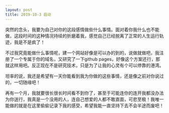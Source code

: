 ```yaml
---
layout: post
title: 2019-10-3 启动
---
```


突然的念头，我要为自己对你的这段感情做些什么事情。面对着你我什么也不能做，这段时间的这种情况持续的折磨着我，感觉自己已经脱离了正常的人生运行轨迹，我是不是疯了！

不过我究竟能做什么事情呢，建一个网站好像是可以办的到的，说做就做吧，我注册了一个专属于你的域名，又研究了一下github pages，好像这个方案还行，那就这样用吧。反正现在不是研究技术，只是为了让我的心灵有个可以停靠的港湾。

坦率的说，我还是希望有一天你能看到我为你做的这些事情，还是像之前对你说过的，一切随缘吧！

再有一个月，我就要很长很长时间看不到你了，甚至于可能连你的连开我都没办法为你送行，我真是一个没用的人，连自己想爱的人都不敢直面，可悲至极！我唯一能做的就是在这里偷偷记录下我的感受，希望我能一直坚持下去不会半途而废吧！


